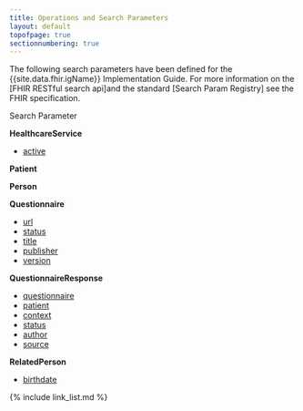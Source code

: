 ```yaml
---
title: Operations and Search Parameters
layout: default
topofpage: true
sectionnumbering: true
---
```


The following search parameters have been defined for the {{site.data.fhir.igName}} Implementation Guide.  For more information on the [FHIR RESTful search api]and the standard [Search Param Registry] see the FHIR specification.

<!-- Operations


  { % include list-simple-operationdefinitions.xhtml % }


-->

Search Parameter


**HealthcareService**
  - [active](SearchParameter-HealthcareService-active.html)

**Patient**

**Person**

**Questionnaire**
  - [url](SearchParameter-Questionnaire-url.html)
  - [status](SearchParameter-Questionnaire-status.html)
  - [title](SearchParameter-Questionnaire-title.html)
  - [publisher](SearchParameter-Questionnaire-publisher.html)
  - [version](SearchParameter-Questionnaire-version.html)

**QuestionnaireResponse**
  - [questionnaire](SearchParameter-QuestionnaireResponse-questionnaire.html)
  - [patient](SearchParameter-QuestionnaireResponse-patient.html)
  - [context](SearchParameter-QuestionnaireResponse-context.html)
  - [status](SearchParameter-QuestionnaireResponse-status.html)
  - [author](SearchParameter-QuestionnaireResponse-author.html)
  - [source](SearchParameter-QuestionnaireResponse-source.html)

**RelatedPerson**
  - [birthdate](SearchParameter-individual-birthdate.html)

{% include link_list.md %}